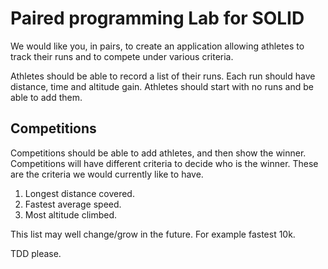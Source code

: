 # Paired programming Lab for SOLID

We would like you, in pairs, to create an application allowing athletes to track their runs and to compete under various criteria.

Athletes should be able to record a list of their runs. Each run should have distance, time and altitude gain. Athletes should start with no runs and be able to add them.

## Competitions
Competitions should be able to add athletes, and then show the winner.  Competitions will have different criteria to decide who is the winner.  These are the criteria we would currently like to have.

  1. Longest distance covered.
  2. Fastest average speed.
  3. Most altitude climbed.

This list may well change/grow in the future. For example fastest 10k.

TDD please.
